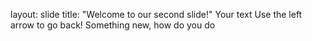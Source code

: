 layout: slide
title: "Welcome to our second slide!"
Your text
Use the left arrow to go back!
Something new, how do you do
